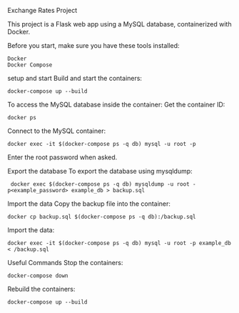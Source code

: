 Exchange Rates Project

This project is a Flask web app using a MySQL database, containerized with Docker.

Before you start, make sure you have these tools installed:

    Docker
    Docker Compose

setup and start 
    Build and start the containers: 

    docker-compose up --build

To access the MySQL database inside the container:
    Get the container ID:

    docker ps

Connect to the MySQL container: 

    docker exec -it $(docker-compose ps -q db) mysql -u root -p

Enter the root password when asked.

Export the database
To export the database using mysqldump:

     docker exec $(docker-compose ps -q db) mysqldump -u root -p<example_password> example_db > backup.sql

Import the data
    Copy the backup file into the container: 
    
    docker cp backup.sql $(docker-compose ps -q db):/backup.sql

Import the data: 

    docker exec -it $(docker-compose ps -q db) mysql -u root -p example_db < /backup.sql

Useful Commands
    Stop the containers: 

    docker-compose down
    
Rebuild the containers: 

    docker-compose up --build